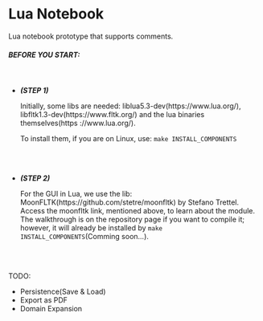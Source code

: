 # Lua Notebook
Lua notebook prototype that supports comments.

<h5>BEFORE YOU START:</h5>
<br>
<ul>
<li><em><strong>(STEP 1)</strong></em></p>
Initially, some libs are needed: liblua5.3-dev(https://www.lua.org/), libfltk1.3-dev(https://www.fltk.org/) and the lua binaries themselves(https ://www.lua.org/).<br><p>To install them, if you are on Linux, use: <code>make INSTALL_COMPONENTS</p></code>
</li>
<br><br>
<li>
<p><em><strong>(STEP 2)</strong></em></p>
For the GUI in Lua, we use the lib: MoonFLTK(https://github.com/stetre/moonfltk) by Stefano Trettel. Access the moonfltk link, mentioned above, to learn about the module. The walkthrough is on the repository page if you want to compile it; however, it will already be installed by <code>make INSTALL_COMPONENTS</code>(Comming soon...).
</li>
</ul>
<br><br>

TODO:
<ul>
<li> Persistence(Save & Load)</li>
<li> Export as PDF </li>
<li> Domain Expansion</li>
</ul>
